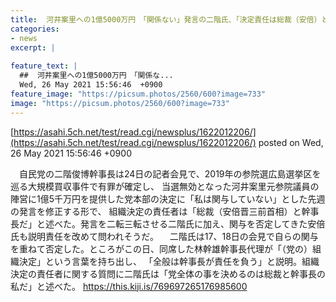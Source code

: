 ```yaml
---
title:  河井案里への1億5000万円　「関係ない」発言の二階氏、「決定責任は総裁（安倍）と幹事長にある」　安倍氏、厳しい立場に  
categories:
- news
excerpt: |
  
feature_text: |
  ##  河井案里への1億5000万円　「関係な...
  Wed, 26 May 2021 15:56:46  +0900
feature_image: "https://picsum.photos/2560/600?image=733"
image: "https://picsum.photos/2560/600?image=733"
---
```


[https://asahi.5ch.net/test/read.cgi/newsplus/1622012206/](https://asahi.5ch.net/test/read.cgi/newsplus/1622012206/)
posted on Wed, 26 May 2021 15:56:46  +0900

<!--more-->

　自民党の二階俊博幹事長は24日の記者会見で、2019年の参院選広島選挙区を巡る大規模買収事件で有罪が確定し、 当選無効となった河井案里元参院議員の陣営に1億5千万円を提供した党本部の決定に「私は関与していない」とした先週の発言を修正する形で、 組織決定の責任者は「総裁（安倍晋三前首相）と幹事長だ」と述べた。発言を二転三転させる二階氏に加え、関与を否定してきた安倍氏も説明責任を改めて問われそうだ。 　二階氏は17、18日の会見で自らの関与を重ねて否定した。ところがこの日、同席した林幹雄幹事長代理が「（党の）組織決定」という言葉を持ち出し、 「全般は幹事長が責任を負う」と説明。組織決定の責任者に関する質問に二階氏は「党全体の事を決めるのは総裁と幹事長の私だ」と述べた。 https://this.kiji.is/769697265176985600
